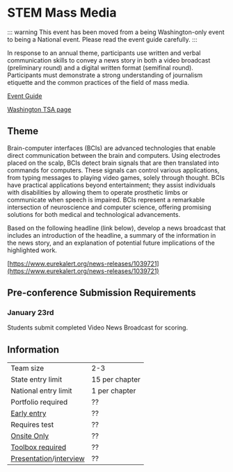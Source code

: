 # STEM Mass Media

::: warning
This event has been moved from a being Washington-only event to being a National event. Please read the event guide carefully.
:::

In response to an annual theme, participants use written and verbal communication skills to convey a news story in both a video broadcast (preliminary round) and a digital written format (semifinal round). Participants must demonstrate a strong understanding of journalism etiquette and the common practices of the field of mass media.

[Event Guide](https://tsaweb.org/)

[Washington TSA page](https://tsaweb.org/)

## Theme

Brain-computer interfaces (BCIs) are advanced technologies that enable direct communication between the brain and computers. Using electrodes placed on the scalp, BCIs detect brain signals that are then translated into commands for computers. These signals can control various applications, from typing messages to playing video games, solely through thought. BCIs have practical applications beyond entertainment; they assist individuals with disabilities by allowing them to operate prosthetic limbs or communicate when speech is impaired. BCIs represent a remarkable intersection of neuroscience and computer science, offering promising solutions for both medical and technological advancements.

Based on the following headline (link below), develop a news broadcast that includes an introduction of the headline, a summary of the information in the news story, and an explanation of potential future implications of the highlighted work.

[https://www.eurekalert.org/news-releases/1039721](https://www.eurekalert.org/news-releases/1039721)

## Pre-conference Submission Requirements

### January 23rd

Students submit completed Video News Broadcast for scoring.

## Information

|                                              |                |
| -------------------------------------------- | -------------- |
| Team size                                    | 2-3            |
| State entry limit                            | 15 per chapter |
| National entry limit                         | 1 per chapter  |
| Portfolio required                           | ??             |
| [Early entry](/#terms)                       | ??             |
| Requires test                                | ??             |
| [Onsite Only](/#terms)                       | ??             |
| [Toolbox required](/#terms)                  | ??             |
| [Presentation](/#terms)/[interview](/#terms) | ??             |
